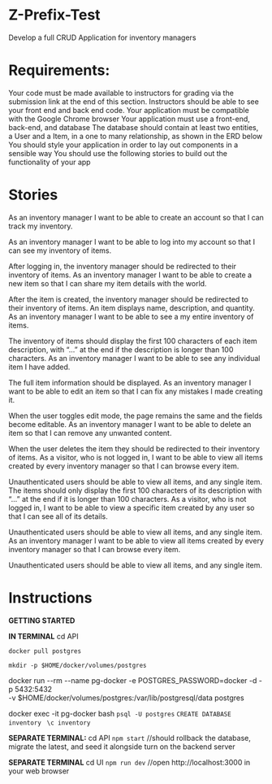 # Z-Prefix-Test
Develop a full CRUD Application for inventory managers


# Requirements:
Your code must be made available to instructors for grading via the submission link at the end of this section. Instructors should be able to see your front end and back end code.
Your application must be compatible with the Google Chrome browser
Your application must use a front-end, back-end, and database
The database should contain at least two entities, a User and a Item, in a one to many relationship, as shown in the ERD below
You should style your application in order to lay out components in a sensible way
You should use the following stories to build out the functionality of your app


# Stories
As an inventory manager I want to be able to create an account so that I can track my inventory.

As an inventory manager I want to be able to log into my account so that I can see my inventory of items.

After logging in, the inventory manager should be redirected to their inventory of items.
As an inventory manager I want to be able to create a new item so that I can share my item details with the world.

After the item is created, the inventory manager should be redirected to their inventory of items.
An item displays name, description, and quantity.
As an inventory manager I want to be able to see a my entire inventory of items.

The inventory of items should display the first 100 characters of each item description, with “...” at the end if the description is longer than 100 characters.
As an inventory manager I want to be able to see any individual item I have added.

The full item information should be displayed.
As an inventory manager I want to be able to edit an item so that I can fix any mistakes I made creating it.

When the user toggles edit mode, the page remains the same and the fields become editable.
As an inventory manager I want to be able to delete an item so that I can remove any unwanted content.

When the user deletes the item they should be redirected to their inventory of items.
As a visitor, who is not logged in, I want to be able to view all items created by every inventory manager so that I can browse every item.

Unauthenticated users should be able to view all items, and any single item.
The items should only display the first 100 characters of its description with “...” at the end if it is longer than 100 characters.
As a visitor, who is not logged in, I want to be able to view a specific item created by any user so that I can see all of its details.

Unauthenticated users should be able to view all items, and any single item.
As an inventory manager I want to be able to view all items created by every inventory manager so that I can browse every item.

Unauthenticated users should be able to view all items, and any single item.


# Instructions

**GETTING STARTED**

**IN TERMINAL**
cd API

`docker pull postgres`

`mkdir -p $HOME/docker/volumes/postgres`

docker run --rm --name pg-docker -e POSTGRES_PASSWORD=docker -d -p 5432:5432 \
-v $HOME/docker/volumes/postgres:/var/lib/postgresql/data postgres

docker exec -it pg-docker bash
    `psql -U postgres`
    `CREATE DATABASE inventory `
    `\c inventory`

**SEPARATE TERMINAL:**
cd API
`npm start`               //should rollback the database, migrate the latest, and seed it alongside turn on the backend server

**SEPARATE TERMINAL**
cd UI
`npm run dev`           //open http://localhost:3000 in your web browser


